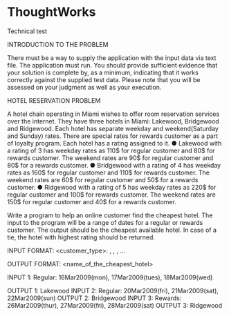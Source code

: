 # ThoughtWorks
Technical test 

INTRODUCTION TO THE PROBLEM
 
There must be a way to supply the application with the input data via text file. The application must run. You should provide sufficient evidence that your solution is complete by, as a minimum, indicating that it works correctly against the supplied test data. Please note that you will be assessed on your judgment as well as your execution.
 
HOTEL RESERVATION PROBLEM
 
A hotel chain operating in Miami wishes to offer room reservation services over the internet. 
They have three hotels in Miami: Lakewood, Bridgewood and Ridgewood. Each hotel has 
separate weekday and weekend(Saturday and Sunday) rates. There are special rates for 
rewards customer as a part of loyalty program. Each hotel has a rating assigned to it.
● Lakewood with a rating of 3 has weekday rates as 110$ for regular customer and 80$ 
for rewards customer. The weekend rates are 90$ for regular customer and 80$ for a 
rewards customer.
● Bridgewood with a rating of 4 has weekday rates as 160$ for regular customer and 110$ 
for rewards customer. The weekend rates are 60$ for regular customer and 50$ for a 
rewards customer.
● Ridgewood with a rating of 5 has weekday rates as 220$ for regular customer and 100$ 
for rewards customer. The weekend rates are 150$ for regular customer and 40$ for a 
rewards customer.

Write a program to help an online customer find the cheapest hotel.
The input to the program will be a range of dates for a regular or rewards customer. The output should be the cheapest available hotel. In case of a tie, the hotel with highest rating should be returned.
 
INPUT FORMAT:
<customer_type>: <date1>, <date2>, <date3>, ...

OUTPUT FORMAT:
<name_of_the_cheapest_hotel>

INPUT 1:
Regular: 16Mar2009(mon), 17Mar2009(tues), 18Mar2009(wed)

OUTPUT 1:
Lakewood
INPUT 2:
Regular: 20Mar2009(fri), 21Mar2009(sat), 22Mar2009(sun)
OUTPUT 2:
Bridgewood
INPUT 3:
Rewards: 26Mar2009(thur), 27Mar2009(fri), 28Mar2009(sat)
OUTPUT 3:
Ridgewood
